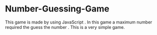 # Number-Guessing-Game
This game is made by using JavaScript . In this game a maximum number required the guess the number . This is a very simple game.
